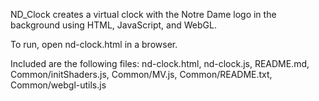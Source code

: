 ND_Clock creates a virtual clock with the Notre Dame logo in the background
using HTML, JavaScript, and WebGL.

To run, open nd-clock.html in a browser.

Included are the following files:
nd-clock.html, nd-clock.js, README.md, Common/initShaders.js, Common/MV.js, Common/README.txt, Common/webgl-utils.js
